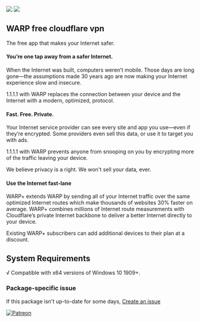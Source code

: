 [![](https://img.shields.io/chocolatey/v/warp?color=green&label=warp)](https://chocolatey.org/packages/warp) [![](https://img.shields.io/chocolatey/dt/warp)](https://chocolatey.org/packages/warp)

## WARP free cloudflare vpn
The free app that makes your Internet safer.

#### You’re one tap away from a safer Internet.
When the Internet was built, computers weren’t mobile. Those days are long gone—the assumptions made 30 years ago are now making your Internet experience slow and insecure.

1.1.1.1 with WARP replaces the connection between your device and the Internet with a modern, optimized, protocol.

#### Fast. Free. Private.
Your Internet service provider can see every site and app you use—even if they’re encrypted. Some providers even sell this data, or use it to target you with ads.

1.1.1.1 with WARP prevents anyone from snooping on you by encrypting more of the traffic leaving your device.

We believe privacy is a right. We won't sell your data, ever.

#### Use the Internet fast-lane
WARP+ extends WARP by sending all of your Internet traffic over the same optimized Internet routes which
make thousands of websites 30% faster on average. WARP+ combines millions of Internet route measurements
with Cloudflare’s private Internet backbone to deliver a better Internet directly to your device.

Existing WARP+ subscribers can add additional devices to their plan at a discount.

## System Requirements

√ Compatible with x64 versions of Windows 10 1909+.

### Package-specific issue
If this package isn't up-to-date for some days, [Create an issue](https://github.com/tunisiano187/Chocolatey-packages/issues/new/choose)

[![Patreon](https://cdn.jsdelivr.net/gh/tunisiano187/Chocolatey-packages@d15c4e19c709e7148588d4523ffc6dd3cd3c7e5e/icons/patreon.png)](https://www.patreon.com/bePatron?u=39585820)
